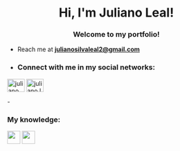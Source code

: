 <h1 align="center"> Hi, I'm Juliano Leal!</h1>
<h3 align="center">Welcome to my portfolio!</h3>

- Reach me at **julianosilvaleal2@gmail.com**

- <h3 align="left">Connect with me in my social networks:</h3>
<p align="left">
<a href="https://www.linkedin.com/in/juliano-da-silva-leal" target="blank"><img align="center" src="https://raw.githubusercontent.com/rahuldkjain/github-profile-readme-generator/master/src/images/icons/Social/linked-in-alt.svg" alt="juliano leal" height="30" width="40" /></a>
<a href="https://www.instagram.com/juliano.leal/" target="blank"><img align="center" src="https://raw.githubusercontent.com/rahuldkjain/github-profile-readme-generator/master/src/images/icons/Social/instagram.svg" alt="juliano.leal" height="30" width="40" /></a>
</p>
- <h3>My knowledge:</h3>
<p align="left"><img width="30px" src="https://cdn.jsdelivr.net/gh/devicons/devicon@latest/icons/amazonwebservices/amazonwebservices-plain-wordmark.svg" />
<img width="30px" src="https://cdn.jsdelivr.net/gh/devicons/devicon@latest/icons/css3/css3-plain-wordmark.svg" />







</p>
